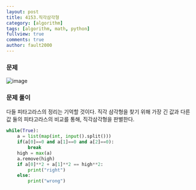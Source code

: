 ```yaml
---
layout: post
title: 4153.직각삼각형
category: [algorithm]
tags: [algorithm, math, python]
fullview: true
comments: true
author: fault2000
---
```

<h3>문제</h3>

![image](https://user-images.githubusercontent.com/73513005/148473954-34238402-d175-4eef-b056-7b9518ff59e2.png)

<h3>문제 풀이</h3>

다들 피타고라스의 정리는 기억할 것이다. 직각 삼각형을 찾기 위해 가장 긴 값과 다른 값 둘의 피타고라스의 비교를 통해, 직각삼각형을 판별한다.

```python
while(True):
    a = list(map(int, input().split()))
    if(a[0]==0 and a[1]==0 and a[2]==0):
        break
    high = max(a)
    a.remove(high)
    if a[0]**2 + a[1]**2 == high**2:
        print("right")
    else:
        print("wrong")
```